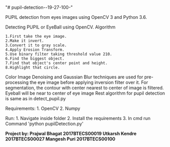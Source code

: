 "# pupil-detection--19-27-100-" 

PUPIL detection from eyes images using OpenCV 3 and Python 3.6.


Detecting PUPIL or EyeBall using OpenCV.
Algorithm

    1.First take the eye image.
    2.Make it invert.
    3.Convert it to gray scale.
    4.Apply Erosion Transform.
    5.Use binary filter taking threshold value 210.
    6.Find the biggest object.
    7.Find that object's center point and height.
    8.Highlight that circle.



Color Image Denoising and Gaussian Blur techniques are used for pre-processing the eye image before applying inversion filter over it. 
For segmentation, the contour with center nearest to center of image is filtered. Eyeball will be near to center of eye image Rest 
algorithm for pupil detection is same as in detect_pupil.py


Requirements:
	1. OpenCV
	2. Numpy

Run:
	1. Navigate inside folder
	2. Install the requirements
	3. In cmd run Command 'python pupilDetection.py'



**Project by:
Prajwal Bhagat 2017BTECS00019
Utkarsh Kendre 2017BTECS00027
Mangesh Puri 2017BTECS00100**
